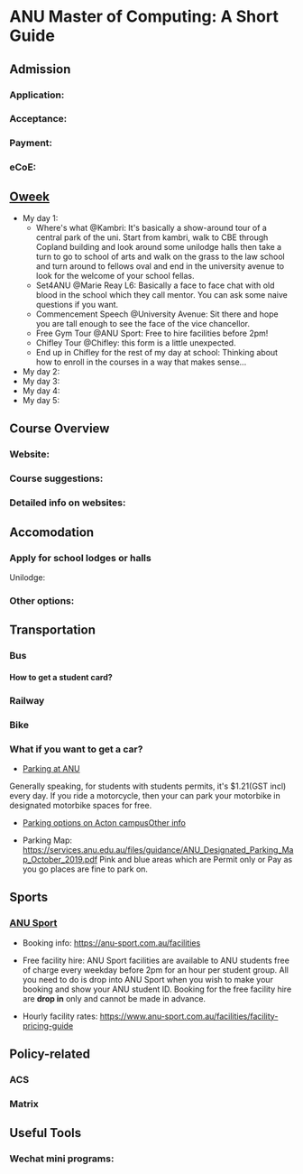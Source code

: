 # ANU Master of Computing: A Short Guide

## Admission

### Application: 

### Acceptance:

### Payment:

### eCoE:



## [Oweek](https://orientation.anu.edu.au/program)

- My day 1:
  - Where's what @Kambri: It's basically a show-around tour of a central park of the uni. Start from kambri, walk to CBE through Copland building and look around some unilodge halls then take a turn to go to school of arts and walk on the grass to the law school and turn around to fellows oval and end in the university avenue to look for the welcome of your school fellas. 
  - Set4ANU @Marie Reay L6: Basically a face to face chat with old blood in the school which they call mentor. You can ask some naive questions if you want.
  - Commencement Speech @University Avenue: Sit there and hope you are tall enough to see the face of the vice chancellor.
  - Free Gym Tour @ANU Sport: Free to hire facilities before 2pm!
  - Chifley Tour @Chifley: this form is a little unexpected.
  - End up in Chifley for the rest of my day at school: Thinking about how to enroll in the courses in a way that makes sense...
- My day 2:
- My day 3:
- My day 4:
- My day 5:

## Course Overview

### Website:

### Course suggestions: 

### Detailed info on websites:



## Accomodation

### Apply for school lodges or halls

Unilodge:

### Other options:



## Transportation

### Bus 

#### How to get a student card?



### Railway

### Bike

### What if you want to get a car?

- [Parking at ANU](https://services.anu.edu.au/campus-environment/transport-parking/parking-fees-and-infringement-penalties)

Generally speaking, for students with students permits, it's $1.21(GST incl) every day. If you ride a motorcycle, then your can park your motorbike in designated motorbike spaces for free. 

- [Parking options on Acton campusOther info](https://services.anu.edu.au/campus-environment/transport-parking/parking-options-on-acton-campus)

- Parking Map: https://services.anu.edu.au/files/guidance/ANU_Designated_Parking_Map_October_2019.pdf Pink and blue areas which are Permit only or Pay as you go places are fine to park on. 



## Sports

### [ANU Sport](https://www.anu-sport.com.au)

- Booking info: https://anu-sport.com.au/facilities
- Free facility hire: ANU Sport facilities are available to ANU students free of charge every weekday before 2pm for an hour per student group. All you need to do is drop into ANU Sport when you wish to make your booking and show your ANU student ID. Booking for the free facility hire are **drop in** only and cannot be made in advance.

- Hourly facility rates: https://www.anu-sport.com.au/facilities/facility-pricing-guide



## Policy-related

### ACS

### Matrix



## Useful Tools

### Wechat mini programs:

### 

